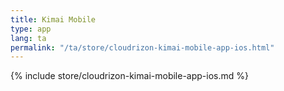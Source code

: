 ```yaml
---
title: Kimai Mobile
type: app 
lang: ta
permalink: "/ta/store/cloudrizon-kimai-mobile-app-ios.html"
---
```


{% include store/cloudrizon-kimai-mobile-app-ios.md %}
